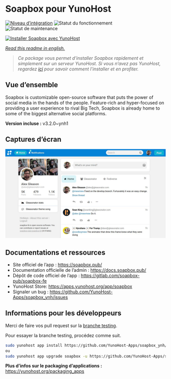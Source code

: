 <!--
N.B.: This README was automatically generated by https://github.com/YunoHost/apps/tree/master/tools/readme_generator
It shall NOT be edited by hand.
-->

# Soapbox pour YunoHost

[![Niveau d’intégration](https://dash.yunohost.org/integration/soapbox.svg)](https://dash.yunohost.org/appci/app/soapbox) ![Statut du fonctionnement](https://ci-apps.yunohost.org/ci/badges/soapbox.status.svg) ![Statut de maintenance](https://ci-apps.yunohost.org/ci/badges/soapbox.maintain.svg)

[![Installer Soapbox avec YunoHost](https://install-app.yunohost.org/install-with-yunohost.svg)](https://install-app.yunohost.org/?app=soapbox)

*[Read this readme in english.](./README.md)*

> *Ce package vous permet d’installer Soapbox rapidement et simplement sur un serveur YunoHost.
Si vous n’avez pas YunoHost, regardez [ici](https://yunohost.org/#/install) pour savoir comment l’installer et en profiter.*

## Vue d’ensemble

Soapbox is customizable open-source software that puts the power of social media in the hands of the people.
Feature-rich and hyper-focused on providing a user experience to rival Big Tech, Soapbox is already home to some of the biggest alternative social platforms.


**Version incluse :** v3.2.0~ynh1

## Captures d’écran

![Capture d’écran de Soapbox](./doc/screenshots/screenshot.jpg)

## Documentations et ressources

* Site officiel de l’app : <https://soapbox.pub/>
* Documentation officielle de l’admin : <https://docs.soapbox.pub/>
* Dépôt de code officiel de l’app : <https://gitlab.com/soapbox-pub/soapbox-fe>
* YunoHost Store: <https://apps.yunohost.org/app/soapbox>
* Signaler un bug : <https://github.com/YunoHost-Apps/soapbox_ynh/issues>

## Informations pour les développeurs

Merci de faire vos pull request sur la [branche testing](https://github.com/YunoHost-Apps/soapbox_ynh/tree/testing).

Pour essayer la branche testing, procédez comme suit.

``` bash
sudo yunohost app install https://github.com/YunoHost-Apps/soapbox_ynh/tree/testing --debug
ou
sudo yunohost app upgrade soapbox -u https://github.com/YunoHost-Apps/soapbox_ynh/tree/testing --debug
```

**Plus d’infos sur le packaging d’applications :** <https://yunohost.org/packaging_apps>